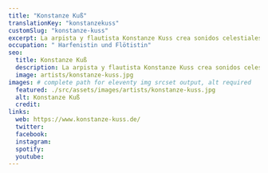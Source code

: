 ```yaml
---
title: "Konstanze Kuß"
translationKey: "konstanzekuss"
customSlug: "konstanze-kuss"
excerpt: La arpista y flautista Konstanze Kuss crea sonidos celestiales en la tierra. Estudio arpa en la Escuela Superior de Música en Hannover y vive como música independiente en Hamburgo.
occupation: " Harfenistin und Flötistin"
seo:
  title: Konstanze Kuß
  description: La arpista y flautista Konstanze Kuss crea sonidos celestiales en la tierra. Estudio arpa en la Escuela Superior de Música en Hannover y vive como música independiente en Hamburgo.
  image: artists/konstanze-kuss.jpg
images: # complete path for eleventy img srcset output, alt required
  featured: ./src/assets/images/artists/konstanze-kuss.jpg
  alt: Konstanze Kuß
  credit:
links:
  web: https://www.konstanze-kuss.de/
  twitter:
  facebook:
  instagram:
  spotify:
  youtube:
---
```


